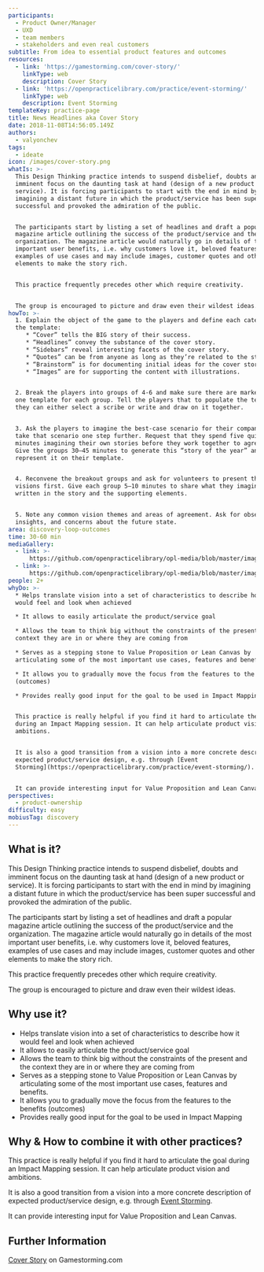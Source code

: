 ```yaml
---
participants:
  - Product Owner/Manager
  - UXD
  - team members
  - stakeholders and even real customers
subtitle: From idea to essential product features and outcomes
resources:
  - link: 'https://gamestorming.com/cover-story/'
    linkType: web
    description: Cover Story
  - link: 'https://openpracticelibrary.com/practice/event-storming/'
    linkType: web
    description: Event Storming
templateKey: practice-page
title: News Headlines aka Cover Story
date: 2018-11-08T14:56:05.149Z
authors:
  - valyonchev
tags:
  - ideate
icon: /images/cover-story.png
whatIs: >-
  This Design Thinking practice intends to suspend disbelief, doubts and
  imminent focus on the daunting task at hand (design of a new product or
  service). It is forcing participants to start with the end in mind by
  imagining a distant future in which the product/service has been super
  successful and provoked the admiration of the public.


  The participants start by listing a set of headlines and draft a popular
  magazine article outlining the success of the product/service and the
  organization. The magazine article would naturally go in details of the most
  important user benefits, i.e. why customers love it, beloved features,
  examples of use cases and may include images, customer quotes and other
  elements to make the story rich.


  This practice frequently precedes other which require creativity.


  The group is encouraged to picture and draw even their wildest ideas.
howTo: >-
  1. Explain the object of the game to the players and define each category on
  the template:
     * “Cover” tells the BIG story of their success.
     * “Headlines” convey the substance of the cover story.
     * “Sidebars” reveal interesting facets of the cover story.
     * “Quotes” can be from anyone as long as they’re related to the story.
     * “Brainstorm” is for documenting initial ideas for the cover story.
     * “Images” are for supporting the content with illustrations.


  2. Break the players into groups of 4-6 and make sure there are markers and
  one template for each group. Tell the players that to populate the template
  they can either select a scribe or write and draw on it together.


  3. Ask the players to imagine the best-case scenario for their company and to
  take that scenario one step further. Request that they spend five quiet
  minutes imagining their own stories before they work together to agree on one.
  Give the groups 30–45 minutes to generate this “story of the year” and
  represent it on their template.


  4. Reconvene the breakout groups and ask for volunteers to present their
  visions first. Give each group 5–10 minutes to share what they imagined was
  written in the story and the supporting elements.


  5. Note any common vision themes and areas of agreement. Ask for observations,
  insights, and concerns about the future state.
area: discovery-loop-outcomes
time: 30-60 min
mediaGallery:
  - link: >-
      https://github.com/openpracticelibrary/opl-media/blob/master/images/Cover%20Story.png?raw=true
  - link: >-
      https://github.com/openpracticelibrary/opl-media/blob/master/images/Cover%20Story%202.png?raw=true
people: 2+
whyDo: >-
  * Helps translate vision into a set of characteristics to describe how it
  would feel and look when achieved

  * It allows to easily articulate the product/service goal

  * Allows the team to think big without the constraints of the present and the
  context they are in or where they are coming from

  * Serves as a stepping stone to Value Proposition or Lean Canvas by
  articulating some of the most important use cases, features and benefits.

  * It allows you to gradually move the focus from the features to the benefits
  (outcomes)

  * Provides really good input for the goal to be used in Impact Mapping


  This practice is really helpful if you find it hard to articulate the goal
  during an Impact Mapping session. It can help articulate product vision and
  ambitions.


  It is also a good transition from a vision into a more concrete description of
  expected product/service design, e.g. through [Event
  Storming](https://openpracticelibrary.com/practice/event-storming/).


  It can provide interesting input for Value Proposition and Lean Canvas.
perspectives:
  - product-ownership
difficulty: easy
mobiusTag: discovery
---
```

## What is it?

This Design Thinking practice intends to suspend disbelief, doubts and imminent focus on the daunting task at hand (design of a new product or service). It is forcing participants to start with the end in mind by imagining a distant future in which the product/service has been super successful and provoked the admiration of the public.

The participants start by listing a set of headlines and draft a popular magazine article outlining the success of the product/service and the organization. The magazine article would naturally go in details of the most important user benefits, i.e. why customers love it, beloved features, examples of use cases and may include images, customer quotes and other elements to make the story rich.

This practice frequently precedes other which require creativity.

The group is encouraged to picture and draw even their wildest ideas.

## Why use it?

* Helps translate vision into a set of characteristics to describe how it would feel and look when achieved
* It allows to easily articulate the product/service goal
* Allows the team to think big without the constraints of the present and the context they are in or where they are coming from
* Serves as a stepping stone to Value Proposition or Lean Canvas by articulating some of the most important use cases, features and benefits.
* It allows you to gradually move the focus from the features to the benefits (outcomes)
* Provides really good input for the goal to be used in Impact Mapping

## Why & How to combine it with other practices?

This practice is really helpful if you find it hard to articulate the goal during an Impact Mapping session. It can help articulate product vision and ambitions.

It is also a good transition from a vision into a more concrete description of expected product/service design, e.g. through [Event Storming](https://openpracticelibrary.com/practice/event-storming/).

It can provide interesting input for Value Proposition and Lean Canvas.

## Further Information

[Cover Story](https://gamestorming.com/cover-story/) on Gamestorming.com
